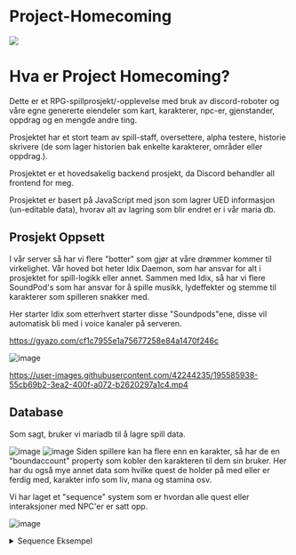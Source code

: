 # Project-Homecoming

![](https://cdn.discordapp.com/attachments/821492326626099253/1030073972202668042/project-1.gif)

Hva er Project Homecoming?
=============

Dette er et RPG-spillprosjekt/-opplevelse med bruk av discord-roboter og våre egne genererte eiendeler som kart, karakterer, npc-er, gjenstander, oppdrag og en mengde andre ting.

Prosjektet har et stort team av spill-staff, oversettere, alpha testere, historie skrivere (de som lager historien bak enkelte karakterer, områder eller oppdrag.).

Prosjektet er et hovedsakelig backend prosjekt, da Discord behandler all frontend for meg.

Prosjektet er basert på JavaScript med json som lagrer UED informasjon (un-editable data), hvorav alt av lagring som blir endret er i vår maria db.

Prosjekt Oppsett
-------------

I vår server så har vi flere "botter" som gjør at våre drømmer kommer til virkelighet.
Vår hoved bot heter Idix Daemon, som har ansvar for alt i prosjektet for spill-logikk eller annet. Sammen med Idix, så har vi flere SoundPod's som har ansvar for å spille musikk, lydeffekter og stemme til karakterer som spilleren snakker med.

Her starter Idix som etterhvert starter disse "Soundpods"ene, disse vil automatisk bli med i voice kanaler på serveren.

https://gyazo.com/cf1c7955e1a75677258e84a1470f246c

![image](https://user-images.githubusercontent.com/42244235/195585550-a5ee1d80-d1cf-4f46-ab71-b4069e56293b.png)

https://user-images.githubusercontent.com/42244235/195585938-55cb69b2-3ea2-400f-a072-b2620297a1c4.mp4

Database
-------------

Som sagt, bruker vi mariadb til å lagre spill data.

![image](https://user-images.githubusercontent.com/42244235/195586468-d070164c-ac16-4fcd-bf2a-c1baac7ad625.png)
![image](https://user-images.githubusercontent.com/42244235/195586528-e9715c57-4618-4291-a104-8182c5deb175.png)
Siden spillere kan ha flere enn en karakter, så har de en "boundaccount" property som kobler den karakteren til dem sin bruker.
Her har du også mye annet data som hvilke quest de holder på med eller er ferdig med, karakter info som liv, mana og stamina osv.

Vi har laget et "sequence" system som er hvordan alle quest eller interaksjoner med NPC'er er satt opp.

![image](https://user-images.githubusercontent.com/42244235/195586879-e0c42603-3012-496e-8bea-fe33bcae3943.png)

<details>
  <summary>Sequence Eksempel</summary>
  <p>
    [
   {
      "type":"storytellersend",
      "message":"INTRO_1",
      "autoTranslate":true
   },
   {
      "type":"storytellersend",
      "message":"INTRO_2",
      "autoTranslate":true
   },
   {
      "type":"storytellersend",
      "message":"INTRO_3",
      "autoTranslate":true
   },
   {
      "type":"npcsendmessage",
      "npcid":1,
      "message":"INTRO_4",
      "autoTranslate":true
   },
   {
      "type":"charsendmessage",
      "message":"INTRO_5_%playerclass",
      "autoTranslate":true
   },
   {
      "type":"storytellersend",
      "message":"INTRO_6",
      "autoTranslate":true
   },
   {
      "type":"npcsendmessage",
      "npcid":1,
      "message":"INTRO_7_%playerclass",
      "autoTranslate":true,
      "buttonAction":{
         "action":"travel",
         "labelText":"travelButton",
         "buttonStyle":1,
         "action_valueType":"class",
         "action_value":{
            "Hunter":"shemkahora",
            "Warrior":"nathes",
            "Mage":"drandorranas"
         }
      }
   }
]
  </p>
</details>
